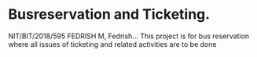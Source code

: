 # Busreservation and Ticketing.
 NIT/BIT/2018/595 FEDRISH M, Fedrish...
 This project is for bus reservation where all issues of ticketing and related activities are to be done
